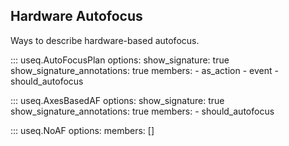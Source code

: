 ## Hardware Autofocus

Ways to describe hardware-based autofocus.

::: useq.AutoFocusPlan
    options:
        show_signature: true
        show_signature_annotations: true
        members:
            - as_action
            - event
            - should_autofocus

::: useq.AxesBasedAF
    options:
        show_signature: true
        show_signature_annotations: true
        members:
            - should_autofocus

::: useq.NoAF
    options:
        members: []
